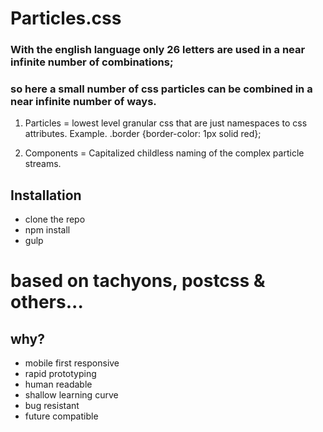 # Particles.css



### With the english language only 26 letters are used in a near infinite number of combinations;
### so here a small number of css particles can be combined in a near infinite number of ways.


1. Particles = lowest level granular css that are just namespaces to css attributes. Example. .border {border-color: 1px solid red};

2. Components = Capitalized childless naming of the complex particle streams.


## Installation

* clone the repo
* npm install
* gulp

# based on tachyons, postcss & others...


## why?

* mobile first responsive
* rapid prototyping
* human readable
* shallow learning curve
* bug resistant
* future compatible
